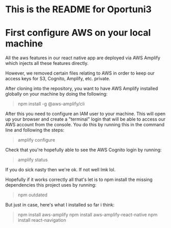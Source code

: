 # This is the README for Oportuni3

# First configure AWS on your local machine
All the aws features in our react native app are deployed via AWS Amplify which injects all these features directly.

However, we removed certain files relating to AWS in order to keep our access keys for S3, Cognito, Amplify, etc. private. 

After cloning into the repository, you want to have AWS Amplify installed globally on your machine by doing the following:

> npm install -g @aws-amplify/cli

After this you need to configure an IAM user to your machine. This will open up your browser and create a "terminal" login that will be able to access our AWS account from the console. You do this by running this in the command line and following the steps:

> amplify configure

Check that you're hopefully able to see the AWS Cognito login by running:
> amplify status

If you do sick nasty then we're ok. If not well lmk lol. 

Hopefully if it works correctly all that's let is to npm install the missing dependencies this project uses by running:
>npm outdated

But just in case, here's what I installed so far i think:
>npm install aws-amplify
>npm install aws-amplify-react-native
>npm install react-navigation
